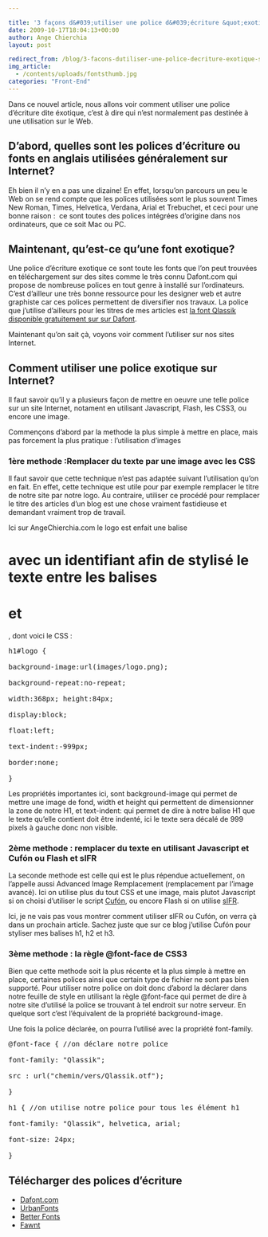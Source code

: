 ```yaml
---

title: '3 façons d&#039;utiliser une police d&#039;écriture &quot;exotique&quot; sur un site Web'
date: 2009-10-17T18:04:13+00:00
author: Ange Chierchia
layout: post

redirect_from: /blog/3-facons-dutiliser-une-police-decriture-exotique-sur-un-site-web/
img_article:
  - /contents/uploads/fontsthumb.jpg
categories: "Front-End"
---
```

Dans ce nouvel article, nous allons voir comment utiliser une police d&rsquo;écriture dite éxotique, c&rsquo;est à dire qui n&rsquo;est normalement pas destinée à une utilisation sur le Web.<!--more-->

## D&rsquo;abord, quelles sont les polices d&rsquo;écriture ou fonts en anglais utilisées généralement sur Internet?

Eh bien il n&rsquo;y en a pas une dizaine! En effet, lorsqu&rsquo;on parcours un peu le Web on se rend compte que les polices utilisées sont le plus souvent Times New Roman, Times, Helvetica, Verdana, Arial et Trebuchet, et ceci pour une bonne raison :  ce sont toutes des polices intégrées d&rsquo;origine dans nos ordinateurs, que ce soit Mac ou PC.

## Maintenant, qu&rsquo;est-ce qu&rsquo;une font exotique?

Une police d&rsquo;écriture exotique ce sont toute les fonts que l&rsquo;on peut trouvées en téléchargement sur des sites comme le très connu Dafont.com qui propose de nombreuse polices en tout genre à installé sur l&rsquo;ordinateurs. C&rsquo;est d&rsquo;ailleur une très bonne ressource pour les designer web et autre graphiste car ces polices permettent de diversifier nos travaux. La police que j&rsquo;utilise d&rsquo;ailleurs pour les titres de mes articles est <a title="Télécharger la police d'écriture Qlassik" href="http://www.dafont.com/qlassik.font" target="_blank">la font Qlassik disponible gratuitement sur sur Dafont</a>.

Maintenant qu&rsquo;on sait çà, voyons voir comment l&rsquo;utiliser sur nos sites Internet.

## Comment utiliser une police exotique sur Internet?

Il faut savoir qu&rsquo;il y a plusieurs façon de mettre en oeuvre une telle police sur un site Internet, notament en utilisant Javascript, Flash, les CSS3, ou encore une image.

Commençons d&rsquo;abord par la methode la plus simple à mettre en place, mais pas forcement la plus pratique : l&rsquo;utilisation d&rsquo;images

### 1ère methode :Remplacer du texte par une image avec les CSS

Il faut savoir que cette technique n&rsquo;est pas adaptée suivant l&rsquo;utilisation qu&rsquo;on en fait. En effet, cette technique est utile pour par exemple remplacer le titre de notre site par notre logo. Au contraire, utiliser ce procédé pour remplacer le titre des articles d&rsquo;un blog est une chose vraiment fastidieuse et demandant vraiment trop de travail.

Ici sur AngeChierchia.com le logo est enfait une balise <h1> avec un identifiant afin de stylisé le texte entre les balises <h1> et </h1>, dont voici le CSS :

<pre class="brush:css">h1#logo {

background-image:url(images/logo.png);

background-repeat:no-repeat;

width:368px; height:84px;

display:block;

float:left;

text-indent:-999px;

border:none;

}</pre>

Les propriétés importantes ici, sont background-image qui permet de mettre une image de fond, width et height qui permettent de dimensionner la zone de notre H1, et text-indent: qui permet de dire à notre balise H1 que le texte qu&rsquo;elle contient doit être indenté, ici le texte sera décalé de 999 pixels à gauche donc non visible.

### 2ème methode : remplacer du texte en utilisant Javascript et Cufón ou Flash et sIFR

La seconde methode est celle qui est le plus répendue actuellement, on l&rsquo;appelle aussi Advanced Image Remplacement (remplacement par l&rsquo;image avancé). Ici on utilise plus du tout CSS et une image, mais plutot Javascript si on choisi d&rsquo;utiliser le script <a title="Site officiel de Cufón" href="http://cufon.shoqolate.com/" target="_blank">Cufón</a>, ou encore Flash si on utilise [sIFR](http://wiki.novemberborn.net/sifr/ "Site officiel de sIFR").

Ici, je ne vais pas vous montrer comment utiliser sIFR ou Cufón, on verra çà dans un prochain article. Sachez juste que sur ce blog j&rsquo;utilise Cufón pour styliser mes balises h1, h2 et h3.

### 3ème methode : la règle @font-face de CSS3

Bien que cette methode soit la plus récente et la plus simple à mettre en place, certaines polices ainsi que certain type de fichier ne sont pas bien supporté. Pour utiliser notre police on doit donc d&rsquo;abord la déclarer dans notre feuille de style en utilisant la règle @font-face qui permet de dire à notre site d&rsquo;utilisé la police se trouvant à tel endroit sur notre serveur. En quelque sort c&rsquo;est l&rsquo;équivalent de la propriété background-image.

Une fois la police déclarée, on pourra l&rsquo;utilisé avec la propriété font-family.

<pre class="brush:css">@font-face { //on déclare notre police

font-family: "Qlassik";

src : url("chemin/vers/Qlassik.otf");

}

h1 { //on utilise notre police pour tous les élément h1

font-family: "Qlassik", helvetica, arial;

font-size: 24px;

}</pre>

## Télécharger des polices d&rsquo;écriture

  * <a href="http://www.dafont.com" target="_blank">Dafont.com</a>
  * <a href="http://www.urbanfonts.com/" target="_blank">UrbanFonts</a>
  * <a href="http://betterfonts.com/" target="_blank">Better Fonts</a>
  * <a href="http://fawnt.com/fonts/" target="_blank">Fawnt</a>